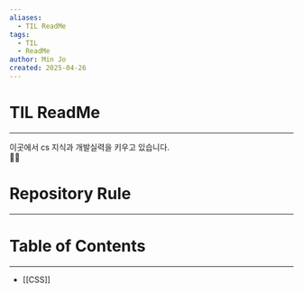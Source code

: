 ```yaml
---
aliases:
  - TIL ReadMe
tags:
  - TIL
  - ReadMe
author: Min Jo
created: 2025-04-26
---
```


# TIL ReadMe 
---

이곳에서 cs 지식과 개발실력을 키우고 있습니다.  
🧑‍💻

# Repository Rule 
---

# Table of Contents 
---
- [[CSS]]